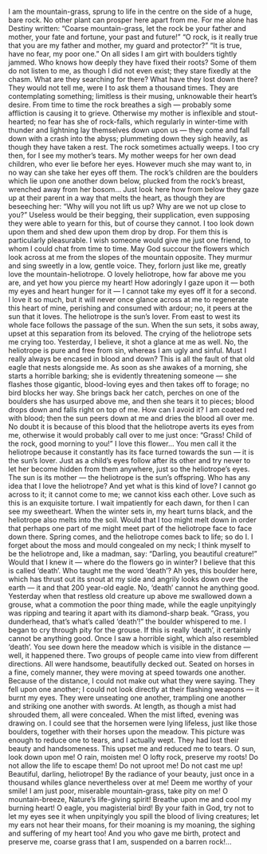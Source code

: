 I am the mountain-grass, sprung to life in the centre on the side of a huge, bare rock.
No other plant can prosper here apart from me. 
For me alone has Destiny written: “Coarse mountain-grass, let the rock be your father and mother, your fate and fortune, your past and future!”
“O rock, is it really true that you are my father and mother, my guard and protector?”
“It is true, have no fear, my poor one.”
On all sides I am girt with boulders tightly jammed. 
Who knows how deeply they have fixed their roots? 
Some of them do not listen to me, as though I did not even exist; they stare fixedly at the chasm. 
What are they searching for there? 
What have they lost down  there? 
They would not tell me, were I to ask them a thousand times. 
They are contemplating something; limitless is their musing, unknowable their heart’s desire. 
From time to time the rock breathes a sigh — probably some affliction is causing it to grieve.
Otherwise my mother is inflexible and stout-hearted; no fear has she of rock-falls, which regularly in winter-time with thunder and lightning lay themselves down upon us — they come and fall down with a crash into the abyss; plummeting down they sigh heavily, as though they have taken a rest.
The rock sometimes actually weeps. 
I too cry then, for I see my mother’s tears. 
My mother weeps for her own dead children, who ever lie before her eyes. 
However much she may want to, in no way can she take her eyes off them. 
The rock’s children are the boulders which lie upon one another down below, plucked from the rock’s breast, wrenched away from her bosom…
Just look here how from below they gaze up at their parent in a way that melts the heart, as though they are beseeching her: “Why will you not lift us up? Why are we not up close to you?” 
Useless would be their begging, their supplication, even supposing they were able to yearn for this, but of course they cannot. 
I too look down upon them and shed dew upon them drop by drop. 
For them this is particularly pleasurable.
I wish someone would give me just one friend, to whom I could chat from time to time. 
May God succour the flowers which look across at me from the slopes of the mountain opposite. 
They murmur and sing sweetly in a low, gentle voice. 
They, forlorn just like me, greatly love the mountain-heliotrope. 
O lovely heliotrope, how far above me you are, and yet how you pierce my heart!
How adoringly I gaze upon it — both my eyes and heart hunger for it — I cannot take my eyes off it for a second. 
I love it so much, but it will never once glance across at me to regenerate this heart of mine, perishing and consumed with ardour; no, it peers at the sun that it loves. 
The heliotrope is the sun’s lover. 
From east to west its whole face follows the passage of the sun. 
When the sun sets, it sobs away, upset at this separation from its beloved. 
The crying of the heliotrope sets me crying too. 
Yesterday, I believe, it shot a glance at me as well. 
No, the heliotrope is pure and free from sin, whereas I am ugly and sinful. 
Must I really always be encased in blood and down? 
This is all the fault of that old eagle that nests alongside me. 
As soon as she awakes of a morning, she starts a horrible barking; she is evidently threatening someone — she flashes those gigantic, blood-loving eyes and then takes off to forage; no bird blocks her way. 
She brings back her catch, perches on one of the boulders she has usurped above me, and then she tears it to pieces; blood drops down and falls right on top of me. 
How can I avoid it? 
I am coated red with blood; then the sun peers down at me and dries the blood all over me. 
No doubt it is because of this blood that the heliotrope averts its eyes from me, otherwise it would probably call over to me just once: “Grass! Child of the rock, good morning to you!”
I love this flower… 
You men call it the heliotrope because it constantly has its face turned towards the sun — it is the sun’s lover. 
Just as a child’s eyes follow after its other and try never to let her become hidden from them anywhere, just so the heliotrope’s eyes.
The sun is its mother — the heliotrope is the sun’s offspring.
Who has any idea that I love the heliotrope? 
And yet what is this kind of love? I cannot go across to it; it cannot come to me; we cannot kiss each other. 
Love such as this is an exquisite torture. 
I wait impatiently for each dawn, for then I can see my sweetheart. 
When the winter sets in, my heart turns black, and the heliotrope also melts into the soil.
Would that I too might melt down in order that perhaps one part of me might meet part of the heliotrope face to face down there. 
Spring comes, and the heliotrope comes back to life; so do I. 
I forget about the moss and mould congealed on my neck; I think myself to be the heliotrope and, like a madman, say: “Darling, you beautiful creature!”
Would that I knew it — where do the flowers go in winter? 
I believe that this is called ‘death’. 
Who taught me the word ‘death’? 
Ah yes, this boulder here, which has thrust out its snout at my side and angrily looks down over the earth — it and that 200 year-old eagle. 
No, ‘death’ cannot he anything good. 
Yesterday when that restless old creature up above me swallowed down a grouse, what a commotion the poor thing made, while the eagle unpityingly was ripping and tearing it apart with its diamond-sharp beak.
“Grass, you dunderhead, that’s what’s called ‘death’!” the boulder whispered to me. 
I began to cry through pity for the grouse. 
If this is really ‘death’, it certainly cannot be anything good.
Once I saw a horrible sight, which also resembled ‘death’. 
You see down here the meadow which is visible in the distance — well, it happened there. 
Two groups of people came into view from different directions. 
All were handsome, beautifully decked out. 
Seated on horses in a fine, comely manner, they were moving at speed towards one another. 
Because of the distance, I could not make out what they were saying. 
They fell upon one another; I could not look directly at their flashing weapons — it burnt my eyes.
They were unseating one another, trampling one another and striking one another with swords.
At length, as though a mist had shrouded them, all were concealed. 
When the mist lifted, evening was drawing on. 
I could see that the horsemen were lying lifeless, just like those boulders, together with their horses upon the meadow. 
This picture was enough to reduce one to tears, and I actually wept. 
They had lost their beauty and handsomeness.
This upset me and reduced me to tears.
O sun, look down upon me! 
O rain, moisten me! 
O lofty rock, preserve my roots! 
Do not allow the life to escape them! 
Do not uproot me! 
Do not cast me up!
Beautiful, darling, heliotrope! 
By the radiance of your beauty, just once in a thousand whiles glance nevertheless over at me! Deem me worthy of your smile! 
I am just poor, miserable mountain-grass, take pity on me! 
O mountain-breeze, Nature’s life-giving spirit! 
Breathe upon me and cool my burning heart!
O eagle, you magisterial bird! 
By your faith in God, try not to let my eyes see it when unpityingly you spill the blood of living creatures; let my ears not hear their moans, for their moaning is my moaning, the sighing and suffering of my heart too! 
And you who gave me birth, protect and preserve me, coarse grass that I am, suspended on a barren rock!...